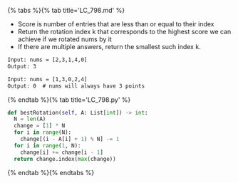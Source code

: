 {% tabs %}{% tab title='LC_798.md' %}

* Score is number of entries that are less than or equal to their index
* Return the rotation index k that corresponds to the highest score we can achieve if we rotated nums by it
* If there are multiple answers, return the smallest such index k.

```txt
Input: nums = [2,3,1,4,0]
Output: 3

Input: nums = [1,3,0,2,4]
Output: 0  # nums will always have 3 points
```

{% endtab %}{% tab title='LC_798.py' %}

```py
def bestRotation(self, A: List[int]) -> int:
  N = len(A)
  change = [1] * N
  for i in range(N):
    change[(i - A[i] + 1) % N] -= 1
  for i in range(1, N):
    change[i] += change[i - 1]
  return change.index(max(change))
```

{% endtab %}{% endtabs %}
